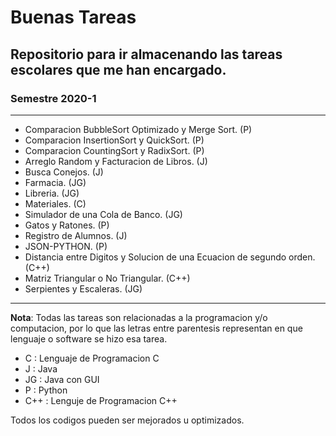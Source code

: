 # Buenas Tareas
## Repositorio para ir almacenando las tareas escolares que me han encargado.

### Semestre 2020-1
***
* Comparacion BubbleSort Optimizado y Merge Sort. (P)
* Comparacion InsertionSort y QuickSort. (P)
* Comparacion CountingSort y RadixSort. (P)
* Arreglo Random y Facturacion de Libros. (J)
* Busca Conejos. (J)
* Farmacia. (JG)
* Libreria. (JG)
* Materiales. (C)
* Simulador de una Cola de Banco. (JG)
* Gatos y Ratones. (P)
* Registro de Alumnos. (J)
* JSON-PYTHON. (P)
* Distancia entre Digitos y Solucion de una Ecuacion de segundo orden. (C++)
* Matriz Triangular o No Triangular. (C++)
* Serpientes y Escaleras. (JG)

***
**Nota**: Todas las tareas son relacionadas a la programacion y/o computacion, por lo que las letras entre parentesis representan en que lenguaje o software se hizo esa tarea.

- C : Lenguaje de Programacion C
- J : Java
- JG : Java con GUI
- P : Python
- C++ : Lenguje de Programacion C++

Todos los codigos pueden ser mejorados u optimizados.
